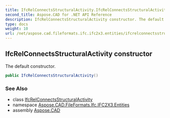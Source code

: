 ```yaml
---
title: IfcRelConnectsStructuralActivity.IfcRelConnectsStructuralActivity
second_title: Aspose.CAD for .NET API Reference
description: IfcRelConnectsStructuralActivity constructor. The default constructor
type: docs
weight: 10
url: /net/aspose.cad.fileformats.ifc.ifc2x3.entities/ifcrelconnectsstructuralactivity/ifcrelconnectsstructuralactivity/
---
```

## IfcRelConnectsStructuralActivity constructor

The default constructor.

```csharp
public IfcRelConnectsStructuralActivity()
```

### See Also

* class [IfcRelConnectsStructuralActivity](../)
* namespace [Aspose.CAD.FileFormats.Ifc.IFC2X3.Entities](../../ifcrelconnectsstructuralactivity/)
* assembly [Aspose.CAD](../../../)


